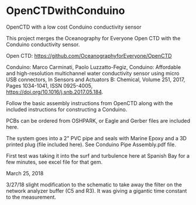 # OpenCTDwithConduino
OpenCTD with a low cost Conduino conductivity sensor

This project merges the Oceanography for Everyone Open CTD with the Conduino conductivity sensor.

Open CTD:
https://github.com/OceanographyforEveryone/OpenCTD

Conduino:
Marco Carminati, Paolo Luzzatto-Fegiz,
Conduino: Affordable and high-resolution multichannel water conductivity sensor using micro USB connectors,
In Sensors and Actuators B: Chemical, Volume 251, 2017, Pages 1034-1041, ISSN 0925-4005,
https://doi.org/10.1016/j.snb.2017.05.184.

Follow the basic assembly instructions from OpenCTD along with the included instructions for constructing
a Conduino.

PCBs can be ordered from OSHPARK, or Eagle and Gerber files are included here.

The system goes into a 2" PVC pipe and seals with Marine Epoxy and a 3D printed plug (file included here). 
See Conduino Pipe Assembly.pdf file.

First test was taking it into the surf and turbulence here at Spanish Bay for a few minutes, see excel file for that gem.

March 25, 2018

3/27/18
slight modification to the schematic to take away the filter on the network analyzer buffer (C5 and R3). It was giving a gigantic time constant to the measurement.
